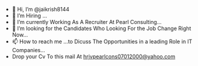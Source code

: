 - 👋 Hi, I’m @jaikrish8144
- 👀 I’m Hiring  ...
- 🌱 I’m currently Working As A Recruiter At Pearl Consulting...
- 💞️ I’m looking for the Candidates Who Looking For the Job Change Right Now...
- 📫 How to reach me ...to Dicuss The Opportunities in a leading Role in IT Companies...
- Drop your Cv To this mail At hrjvpearlcons07012000@yahoo.com

<!---
jaikrish8144/jaikrish8144 is a ✨ special ✨ repository because its `README.md` (this file) appears on your GitHub profile.
You can click the Preview link to take a look at your changes.
--->
